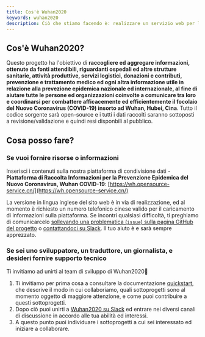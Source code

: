 ```yaml
---
title: Cos'è Wuhan2020
keywords: wuhan2020
description: Ciò che stiamo facendo è: realizzare un servizio web per la condivisione di dati ed informazioni, aggiornato in tempo reale, riguardo ad ospedali ed altre strutture sanitarie, attività produttive, servizi di approvigionamento e molto altro, e adunare tutti coloro che desiderano contribuire alla campagna antivirale, in modo che tutte le persone che possiedono le adeguate competenze possano contribuire al lavoro di sviluppo nell'ambito delle tematiche ad esse pertinenti e quindi, in accordo con la cultura della comunità Open Source, al raggiungimento del successo attraverso un approccio di cooperazione autogestita.
---
```




## Cos'è Wuhan2020?

Questo progetto ha l'obiettivo di **raccogliere ed aggregare informazioni, ottenute da fonti attendibili, riguardanti ospedali ed altre strutture sanitarie, attività produttive, servizi logistici, donazioni e contributi, prevenzione e trattamento medico ed ogni altra informazione utile in relazione alla prevezione epidemica nazionale ed internazionale, al fine di aiutare tutte le persone ed organizzazioni coinvolte a comunicare tra loro e coordinarsi per combattere afficacemente ed efficientemente il focolaio del Nuovo Coronavirus (COVID-19) insorto ad Wuhan, Hubei, Cina**. Tutto il codice sorgente sarà open-source e i tutti i dati raccolti saranno sottoposti a revisione/validazione e quindi resi disponbili al pubblico.


## Cosa posso fare?

### Se vuoi fornire risorse o informazioni

Inserisci i contenuti sulla nostra piattaforma di condivisione dati - **Piattaforma di Raccolta Informazioni per la Prevenzione Epidemica del Nuovo Coronavirus, Wuhan COVID-19**: [https://wh.opensource-service.cn/](https://wh.opensource-service.cn/)

La versione in lingua inglese del sito web è in via di realizzazione, ed al momento è richiesto un numero telefonico cinese valido per il caricamento di informazioni sulla piattaforma. Se incontri qualsiasi difficoltà, ti preghiamo di comunicarcelo [sollevando una problematica (`issue`) sulla pagina GitHub del progetto](https://github.com/wuhan2020/WebApp/issues) o [contattandoci su Slack](https://join.slack.com/t/wuhan2020/shared_invite/enQtOTQxMTU4MzgyNTYwLWIxMTMyNWI4NWE2YTk3NGRjZGJhMjUzNmJhMjg1MDQ3OTEzNDE5NGY4MWFhMjRlYWU4MmE3ZGQyOGU4N2YwMzY). Il tuo aiuto è e sarà sempre apprezzato.


### Se sei uno sviluppatore, un traduttore, un giornalista, e desideri fornire supporto tecnico

Ti invitiamo ad unirti al team di sviluppo di Wuhan2020👏

1. Ti invitiamo per prima cosa a consultare la documentazione [quickstart](https://wuhan2020.github.io/en-us/docs/dev/quickstart.html), che descrive il modo in cui collaboriamo, quali sottoprogetti sono al momento oggetto di maggiore attenzione, e come puoi contribuire a questi sottoprogetti.
2. Dopo ciò puoi unirti a [Wuhan2020 su Slack](https://join.slack.com/t/wuhan2020/shared_invite/enQtOTQxMTU4MzgyNTYwLWIxMTMyNWI4NWE2YTk3NGRjZGJhMjUzNmJhMjg1MDQ3OTEzNDE5NGY4MWFhMjRlYWU4MmE3ZGQyOGU4N2YwMzY) ed entrare nei diversi canali di discussione in accordo alle tua abilità ed interessi.
3. A questo punto puoi individuare i sottoprogetti a cui sei interessato ed iniziare a collaborare.
